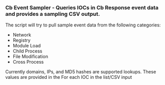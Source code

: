 ### Cb Event Sampler - Queries IOCs in Cb Response event data and provides a sampling CSV output.

The script will try to pull sample event data from the following categories:
* Network
* Registry
* Module Load
* Child Process
* File Modification
* Cross Process

Currently domains, IPs, and MD5 hashes are supported lookups. These values are provided in the 
For each IOC in the list/CSV input